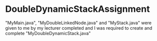 # DoubleDynamicStackAssignment
"MyMain.java", "MyDoubleLinkedNode.java" and "MyStack.java" were given to me by my lecturer completed and I was required to create and complete "MyDoubleDynamicStack.java"
